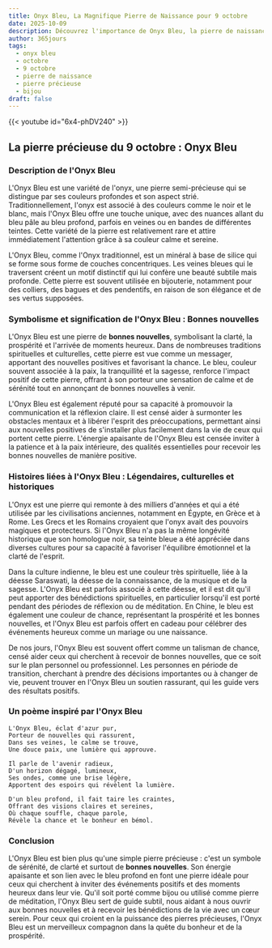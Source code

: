 ```yaml
---
title: Onyx Bleu, La Magnifique Pierre de Naissance pour 9 octobre
date: 2025-10-09
description: Découvrez l'importance de Onyx Bleu, la pierre de naissance du 9 octobre qui symbolise Bonnes nouvelles. Laissez sa beauté et sa signification illuminer votre journée.
author: 365jours
tags:
  - onyx bleu
  - octobre
  - 9 octobre
  - pierre de naissance
  - pierre précieuse
  - bijou
draft: false
---
```


{{< youtube id="6x4-phDV240" >}}

## La pierre précieuse du 9 octobre : Onyx Bleu

### Description de l'Onyx Bleu

L'Onyx Bleu est une variété de l'onyx, une pierre semi-précieuse qui se distingue par ses couleurs profondes et son aspect strié. Traditionnellement, l'onyx est associé à des couleurs comme le noir et le blanc, mais l'Onyx Bleu offre une touche unique, avec des nuances allant du bleu pâle au bleu profond, parfois en veines ou en bandes de différentes teintes. Cette variété de la pierre est relativement rare et attire immédiatement l'attention grâce à sa couleur calme et sereine.

L'Onyx Bleu, comme l'Onyx traditionnel, est un minéral à base de silice qui se forme sous forme de couches concentriques. Les veines bleues qui le traversent créent un motif distinctif qui lui confère une beauté subtile mais profonde. Cette pierre est souvent utilisée en bijouterie, notamment pour des colliers, des bagues et des pendentifs, en raison de son élégance et de ses vertus supposées.

### Symbolisme et signification de l'Onyx Bleu : Bonnes nouvelles

L'Onyx Bleu est une pierre de **bonnes nouvelles**, symbolisant la clarté, la prospérité et l'arrivée de moments heureux. Dans de nombreuses traditions spirituelles et culturelles, cette pierre est vue comme un messager, apportant des nouvelles positives et favorisant la chance. Le bleu, couleur souvent associée à la paix, la tranquillité et la sagesse, renforce l'impact positif de cette pierre, offrant à son porteur une sensation de calme et de sérénité tout en annonçant de bonnes nouvelles à venir.

L'Onyx Bleu est également réputé pour sa capacité à promouvoir la communication et la réflexion claire. Il est censé aider à surmonter les obstacles mentaux et à libérer l'esprit des préoccupations, permettant ainsi aux nouvelles positives de s'installer plus facilement dans la vie de ceux qui portent cette pierre. L'énergie apaisante de l'Onyx Bleu est censée inviter à la patience et à la paix intérieure, des qualités essentielles pour recevoir les bonnes nouvelles de manière positive.

### Histoires liées à l'Onyx Bleu : Légendaires, culturelles et historiques

L'Onyx est une pierre qui remonte à des milliers d'années et qui a été utilisée par les civilisations anciennes, notamment en Égypte, en Grèce et à Rome. Les Grecs et les Romains croyaient que l'onyx avait des pouvoirs magiques et protecteurs. Si l'Onyx Bleu n'a pas la même longévité historique que son homologue noir, sa teinte bleue a été appréciée dans diverses cultures pour sa capacité à favoriser l'équilibre émotionnel et la clarté de l'esprit.

Dans la culture indienne, le bleu est une couleur très spirituelle, liée à la déesse Saraswati, la déesse de la connaissance, de la musique et de la sagesse. L'Onyx Bleu est parfois associé à cette déesse, et il est dit qu'il peut apporter des bénédictions spirituelles, en particulier lorsqu'il est porté pendant des périodes de réflexion ou de méditation. En Chine, le bleu est également une couleur de chance, représentant la prospérité et les bonnes nouvelles, et l'Onyx Bleu est parfois offert en cadeau pour célébrer des événements heureux comme un mariage ou une naissance.

De nos jours, l'Onyx Bleu est souvent offert comme un talisman de chance, censé aider ceux qui cherchent à recevoir de bonnes nouvelles, que ce soit sur le plan personnel ou professionnel. Les personnes en période de transition, cherchant à prendre des décisions importantes ou à changer de vie, peuvent trouver en l'Onyx Bleu un soutien rassurant, qui les guide vers des résultats positifs.

### Un poème inspiré par l'Onyx Bleu

	L'Onyx Bleu, éclat d'azur pur,  
	Porteur de nouvelles qui rassurent,  
	Dans ses veines, le calme se trouve,  
	Une douce paix, une lumière qui approuve.
	
	Il parle de l'avenir radieux,  
	D'un horizon dégagé, lumineux,  
	Ses ondes, comme une brise légère,  
	Apportent des espoirs qui révèlent la lumière.
	
	D'un bleu profond, il fait taire les craintes,  
	Offrant des visions claires et sereines,  
	Où chaque souffle, chaque parole,  
	Révèle la chance et le bonheur en bémol.

### Conclusion

L'Onyx Bleu est bien plus qu'une simple pierre précieuse : c'est un symbole de sérénité, de clarté et surtout de **bonnes nouvelles**. Son énergie apaisante et son lien avec le bleu profond en font une pierre idéale pour ceux qui cherchent à inviter des événements positifs et des moments heureux dans leur vie. Qu'il soit porté comme bijou ou utilisé comme pierre de méditation, l'Onyx Bleu sert de guide subtil, nous aidant à nous ouvrir aux bonnes nouvelles et à recevoir les bénédictions de la vie avec un cœur serein. Pour ceux qui croient en la puissance des pierres précieuses, l'Onyx Bleu est un merveilleux compagnon dans la quête du bonheur et de la prospérité.
